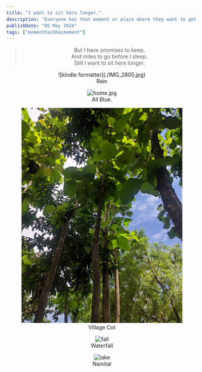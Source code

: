 ```yaml
---
title: "I want to sit here longer."
description: "Everyone has that moment or place where they want to get stuck. I too have a few."
publishDate: "05 May 2024"
tags: ["momenthaibhaimoment"]
---
```

<div style="text-align: center;">
  <blockquote>
    But I have promises to keep,<br>
    And miles to go before I sleep.<br>
    Still I want to sit here longer.
  </blockquote>
</div>

<figure style="text-align: center;">
  ![kindle formatter](./IMG_2805.jpg)
  <figcaption>Rain</figcaption>
</figure>

<figure style="text-align: center;">
  <img src="" alt="home.jpg">
  <figcaption>All Blue.</figcaption>
</figure>

<figure style="text-align: center;">
  <img src="./junglefort.jpg" alt="fort">
  <figcaption>Village Cot</figcaption>
</figure>

<figure style="text-align: center;">
  <img src="/manali.jpg" alt="fall">
  <figcaption>Waterfall</figcaption>
</figure>

<figure style="text-align: center;">
  <img src="/content/post/sit-here-longer/nainital.jpg" alt="lake">
  <figcaption>Nainital</figcaption>
</figure>

